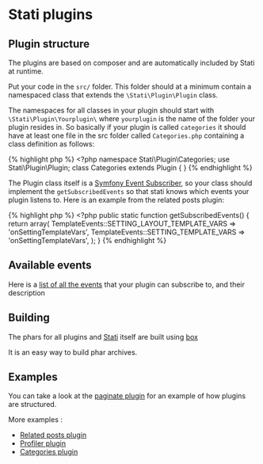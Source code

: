 

# Stati plugins

## Plugin structure

The plugins are based on composer and are automatically included by Stati at runtime.

Put your code in the `src/` folder. This folder should at a minimum contain a namespaced class that extends the `\Stati\Plugin\Plugin` class.

The namespaces for all classes in your plugin should start with `\Stati\Plugin\Yourplugin\` where `yourplugin` is the name of the folder your plugin resides in. So basically if your plugin is called `categories` it should have at least one file in the src folder called `Categories.php` containing a class definition as follows:

{% highlight php %}
    <?php
    namespace Stati\Plugin\Categories;
    use Stati\Plugin\Plugin;
    class Categories extends Plugin
    {
    }
{% endhighlight %}

The Plugin class itself is a [Symfony Event Subscriber](http://symfony.com/doc/current/components/event_dispatcher.html#using-event-subscribers), so your class should implement the `getSubscribedEvents` so that stati knows which events your plugin listens to. Here is an example from the related posts plugin:

{% highlight php %}
    <?php
    public static function getSubscribedEvents()
    {
        return array(
            TemplateEvents::SETTING_LAYOUT_TEMPLATE_VARS => 'onSettingTemplateVars',
            TemplateEvents::SETTING_TEMPLATE_VARS => 'onSettingTemplateVars',
        );
    }
{% endhighlight %}

## Available events

Here is a [list of all the events](events.md) that your plugin can subscribe to, and their description

## Building

The phars for all plugins and [Stati](/) itself are built using [box](https://github.com/box-project/box2)

It is an easy way to build phar archives.

## Examples

You can take a look at the [paginate plugin](https://github.com/jfoucher/stati-paginate-plugin) for an example of how plugins are structured.

More examples : 

- [Related posts plugin](https://github.com/jfoucher/stati-related-plugin)
- [Profiler plugin](https://github.com/jfoucher/stati-profiler-plugin)
- [Categories plugin](https://github.com/jfoucher/stati-categories-plugin)